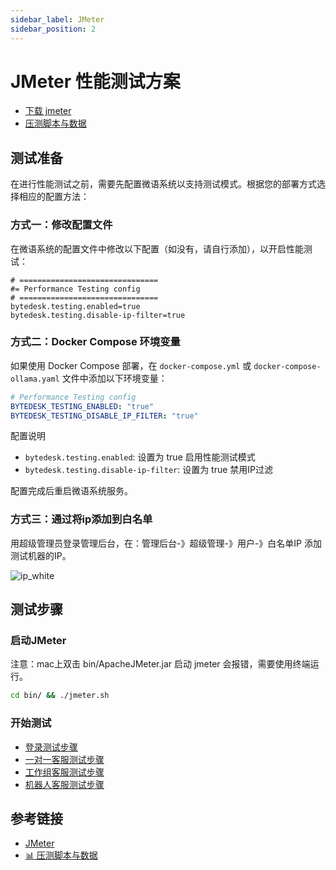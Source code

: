 ```yaml
---
sidebar_label: JMeter
sidebar_position: 2
---
```


# JMeter 性能测试方案

- [下载 jmeter](https://jmeter.apache.org/download_jmeter.cgi)
- [压测脚本与数据](https://gitee.com/270580156/weiyu/tree/main/jmeter)

## 测试准备

在进行性能测试之前，需要先配置微语系统以支持测试模式。根据您的部署方式选择相应的配置方法：

### 方式一：修改配置文件

在微语系统的配置文件中修改以下配置（如没有，请自行添加），以开启性能测试：

```properties
# ===============================
#= Performance Testing config
# ===============================
bytedesk.testing.enabled=true
bytedesk.testing.disable-ip-filter=true
```

### 方式二：Docker Compose 环境变量

如果使用 Docker Compose 部署，在 `docker-compose.yml` 或 `docker-compose-ollama.yaml` 文件中添加以下环境变量：

```yaml
# Performance Testing config
BYTEDESK_TESTING_ENABLED: "true"
BYTEDESK_TESTING_DISABLE_IP_FILTER: "true"
```

配置说明

- `bytedesk.testing.enabled`: 设置为 true 启用性能测试模式
- `bytedesk.testing.disable-ip-filter`: 设置为 true 禁用IP过滤

配置完成后重启微语系统服务。

### 方式三：通过将ip添加到白名单

用超级管理员登录管理后台，在：管理后台-》超级管理-》用户-》白名单IP 添加测试机器的IP。

![ip_white](/img/performance/ip_white.png)

## 测试步骤

### 启动JMeter

注意：mac上双击 bin/ApacheJMeter.jar 启动 jmeter 会报错，需要使用终端运行。

```bash
cd bin/ && ./jmeter.sh
```

### 开始测试

- [登录测试步骤](./01_login.md)
- [一对一客服测试步骤](./02_agent.md)
- [工作组客服测试步骤](./03_workgroup.md)
- [机器人客服测试步骤](./04_robot.md)

## 参考链接

- [JMeter](https://jmeter.apache.org/)
- [📊 压测脚本与数据](https://gitee.com/270580156/weiyu/tree/main/jmeter)
